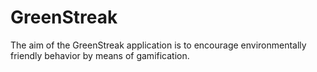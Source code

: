 # GreenStreak
The aim of the GreenStreak application is to encourage environmentally friendly behavior by means of gamification.
